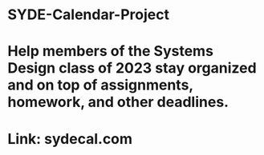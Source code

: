 # SYDE-Calendar-Project
# Help members of the Systems Design class of 2023 stay organized and on top of assignments, homework, and other deadlines.
# Link: sydecal.com
